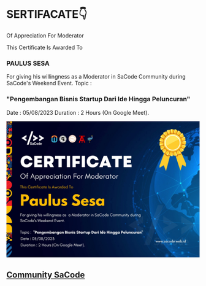 # SERTIFACATE👇
Of Appreciation For Moderator 
<br>
<p>This Certificate Is Awarded To</p>
<h3>PAULUS SESA</h3>
For giving his willingness as a Moderator in SaCode Community during SaCode's Weekend Event.
Topic    : <h3>"Pengembangan Bisnis Startup Dari Ide Hingga Peluncuran"</h3>
Date     : 05/08/2023
Duration : 2 Hours (On Google Meet).
<br>

![](./certificate.jpeg)

## [Community SaCode](https://www.sacode.web.id/)


